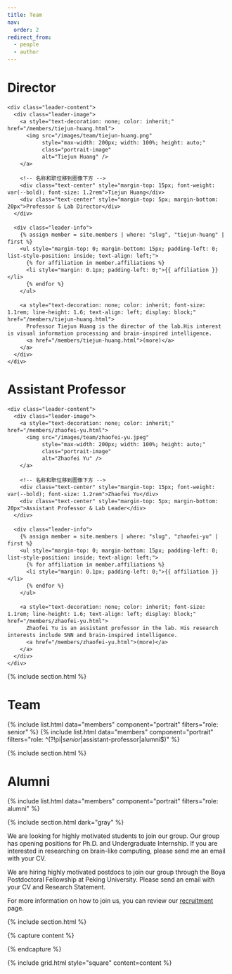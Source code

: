 ```yaml
---
title: Team
nav:
  order: 2
redirect_from: 
  - people
  - author
---
```


<div class="team-leaders-grid">
  <!-- Tiejun Huang -->
  <div class="team-leader-card">
    <h1><a style="text-decoration: none; color: inherit;" href="/members/tiejun-huang.html">Director</a></h1>
    
    <div class="leader-content">
      <div class="leader-image">
        <a style="text-decoration: none; color: inherit;" href="/members/tiejun-huang.html">
          <img src="/images/team/tiejun-huang.png"
               style="max-width: 200px; width: 100%; height: auto;"
               class="portrait-image"
               alt="Tiejun Huang" />
        </a>
        
        <!-- 名称和职位移到图像下方 -->
        <div class="text-center" style="margin-top: 15px; font-weight: var(--bold); font-size: 1.2rem">Tiejun Huang</div>
        <div class="text-center" style="margin-top: 5px; margin-bottom: 20px">Professor & Lab Director</div>
      </div>
      
      <div class="leader-info">
        {% assign member = site.members | where: "slug", "tiejun-huang" | first %}
        <ul style="margin-top: 0; margin-bottom: 15px; padding-left: 0; list-style-position: inside; text-align: left;">
          {% for affiliation in member.affiliations %}
          <li style="margin: 0.1px; padding-left: 0;">{{ affiliation }}</li>
          {% endfor %}
        </ul>
        
        <a style="text-decoration: none; color: inherit; font-size: 1.1rem; line-height: 1.6; text-align: left; display: block;" href="/members/tiejun-huang.html">
          Professor Tiejun Huang is the director of the lab.His interest is visual information processing and brain-inspired intelligence.
          <a href="/members/tiejun-huang.html">(more)</a>
        </a>
      </div>
    </div>
  </div>

  <!-- Zhaofei Yu -->
  <div class="team-leader-card">
    <h1><a style="text-decoration: none; color: inherit;" href="/members/zhaofei-yu.html">Assistant Professor</a></h1>
    
    <div class="leader-content">
      <div class="leader-image">
        <a style="text-decoration: none; color: inherit;" href="/members/zhaofei-yu.html">
          <img src="/images/team/zhaofei-yu.jpeg"
               style="max-width: 200px; width: 100%; height: auto;"
               class="portrait-image"
               alt="Zhaofei Yu" />
        </a>
        
        <!-- 名称和职位移到图像下方 -->
        <div class="text-center" style="margin-top: 15px; font-weight: var(--bold); font-size: 1.2rem">Zhaofei Yu</div>
        <div class="text-center" style="margin-top: 5px; margin-bottom: 20px">Assistant Professor & Lab Leader</div>
      </div>
      
      <div class="leader-info">
        {% assign member = site.members | where: "slug", "zhaofei-yu" | first %}
        <ul style="margin-top: 0; margin-bottom: 15px; padding-left: 0; list-style-position: inside; text-align: left;">
          {% for affiliation in member.affiliations %}
          <li style="margin: 0.1px; padding-left: 0;">{{ affiliation }}</li>
          {% endfor %}
        </ul>
        
        <a style="text-decoration: none; color: inherit; font-size: 1.1rem; line-height: 1.6; text-align: left; display: block;" href="/members/zhaofei-yu.html">
          Zhaofei Yu is an assistant professor in the lab. His research interests include SNN and brain-inspired intelligence.
          <a href="/members/zhaofei-yu.html">(more)</a>
        </a>
      </div>
    </div>
  </div>
</div>


{% include section.html %}

# Team

{% include list.html data="members" component="portrait" filters="role: senior" %}
{% include list.html data="members" component="portrait" filters="role: ^(?!pi$|senior$|assistant-professor|alumni$)" %}

{% include section.html %}

# Alumni

{% include list.html data="members" component="portrait" filters="role: alumni" %}

{% include section.html dark="gray" %}

 We are looking for highly motivated students to join our group. Our group has opening positions for Ph.D. and Undergraduate Internship. If you are interested in researching on brain-like computing, please send me an email with your CV.

 We are hiring highly motivated postdocs to join our group through the Boya Postdoctoral Fellowship at Peking University. Please send an email with your CV and Research Statement.

 
 For more information on how to join us, you can review our [recruitment](/apply/) page. 

{% include section.html %}

{% capture content %}
<!-- 
{% include figure.html image="images/photos/itsc.jpg" %}
{% include figure.html image="images/photos/dinner.jpg" %}
{% include figure.html image="images/photos/trb.jpg" %} -->

{% endcapture %}

{% include grid.html style="square" content=content %}

